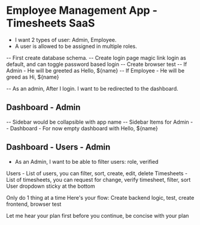 # Employee Management App - Timesheets SaaS

- I want 2 types of user: Admin, Employee.
- A user is allowed to be assigned in multiple roles.

-- First create database schema.
-- Create login page magic link login as default, and can toggle password based login
-- Create browser test
-- If Admin - He will be greeted as Hello, ${name}
-- If Employee - He will be greed as Hi, ${name}

-- As an admin, After I login. I want to be redirected to the dashboard.


## Dashboard - Admin

-- Sidebar would be collapsible with app name
-- Sidebar Items for Admin
-- Dashboard - For now empty dashboard with Hello, ${name}

## Dashboard - Users - Admin
- As an Admin, I want to be able to filter users: role, verified

Users - List of users, you can filter, sort, create, edit, delete
Timesheets - List of timesheets, you can request for change, verify timesheet, filter, sort
User dropdown sticky at the bottom

Only do 1 thing at a time
Here's your flow:  Create backend logic, test, create frontend, browser test

Let me hear your plan first before you continue, be concise with your plan

